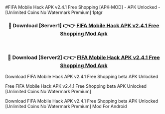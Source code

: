 #FIFA Mobile Hack APK v2.4.1 Free Shopping [APK-MOD] - APK Unlocked - [Unlimited Coins No Watermark Premium] 1ptgr



<div align="center">

<h3>🔴 Download [Server1] 👉👉 <a href="https://momento.my/?title=FIFA_Mobile_Hack_APK_v2.4.1_Free_Shopping">FIFA Mobile Hack APK v2.4.1 Free Shopping Mod Apk</a></h3><br>

<h3>🔴 Download [Server2] 👉👉 <a href="https://momento.my/?title=FIFA_Mobile_Hack_APK_v2.4.1_Free_Shopping">FIFA Mobile Hack APK v2.4.1 Free Shopping Mod Apk</a></h3>
</div>



Download FIFA Mobile Hack APK v2.4.1 Free Shopping beta APK Unlocked

Free FIFA Mobile Hack APK v2.4.1 Free Shopping beta APK Unlocked [Unlimited Coins No Watermark Premium]

Download FIFA Mobile Hack APK v2.4.1 Free Shopping beta APK Unlocked [Unlimited Coins No Watermark Premium] Mod For Android
